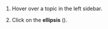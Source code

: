 1. Hover over a topic in the left sidebar.

1. Click on the **ellipsis** (<i class="zulip-icon zulip-icon-more-vertical"></i>).
